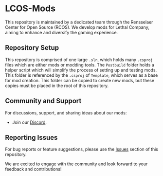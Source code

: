 # LCOS-Mods

This repository is maintained by a dedicated team through the Rensselaer Center for Open Source (RCOS). We develop mods for Lethal Company, aiming to enhance and diversify the gaming experience.

## Repository Setup

This repository is comprised of one large `.sln`, which holds many `.csproj` files which are either mods or modding tools. The `Postbuild` folder holds a helper script which will simplify the process of setting up and testing mods. This folder is referenced by the `.csproj` of `Template`, which serves as a base for mod creation. This folder can be copied to create new mods, but these copies must be placed in the root of this repository.

## Community and Support

For discussions, support, and sharing ideas about our mods:
- Join our [Discord](https://discord.gg/3h3nC54PGE).

## Reporting Issues

For bug reports or feature suggestions, please use the [Issues](https://github.com/LCOS-Lethal-Company-Open-Source/LCOS-Mods/issues) section of this repository.

We are excited to engage with the community and look forward to your feedback and contributions!
